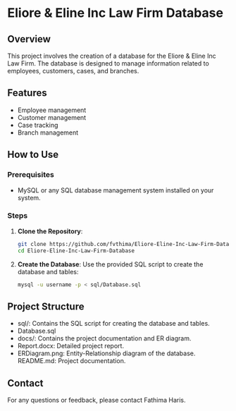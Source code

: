 # Eliore & Eline Inc Law Firm Database

## Overview
This project involves the creation of a database for the Eliore & Eline Inc Law Firm. The database is designed to manage information related to employees, customers, cases, and branches.

## Features
- Employee management
- Customer management
- Case tracking
- Branch management

## How to Use
### Prerequisites
- MySQL or any SQL database management system installed on your system.

### Steps
1. **Clone the Repository**:
   ```bash
   git clone https://github.com/fvthima/Eliore-Eline-Inc-Law-Firm-Database.git
   cd Eliore-Eline-Inc-Law-Firm-Database

2. **Create the Database**:
Use the provided SQL script to create the database and tables:
   ```bash
   mysql -u username -p < sql/Database.sql

## Project Structure
- sql/: Contains the SQL script for creating the database and tables.
- Database.sql
- docs/: Contains the project documentation and ER diagram.
- Report.docx: Detailed project report.
- ERDiagram.png: Entity-Relationship diagram of the database.
README.md: Project documentation.

## Contact
For any questions or feedback, please contact Fathima Haris.
